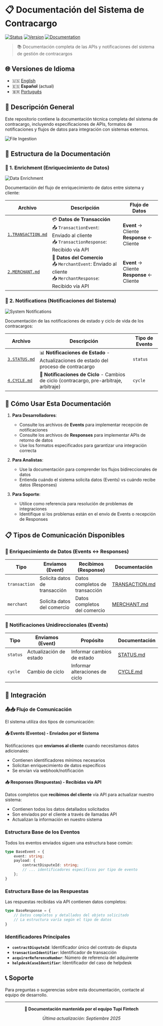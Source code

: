 # 📋 Documentación del Sistema de Contracargo

[![Status](https://img.shields.io/badge/status-active-brightgreen)]()
[![Version](https://img.shields.io/badge/version-1.0.0-blue)]()
[![Documentation](https://img.shields.io/badge/docs-complete-success)]()

> 📚 Documentación completa de las APIs y notificaciones del sistema de gestión de contracargos

## 🌐 Versiones de Idioma

- 🇺🇸 [English](./README.md)
- 🇪🇸 **Español** (actual)
- 🇧🇷 [Português](./README.pt-br.md)

## 🎯 Descripción General

Este repositorio contiene la documentación técnica completa del sistema de contracargo, incluyendo especificaciones de APIs, formatos de notificaciones y flujos de datos para integración con sistemas externos.

![File Ingestion](./images/file-ingestion.png)

## 📁 Estructura de la Documentación

### 🔄 1. Enrichment (Enriquecimiento de Datos)

![Data Enrichment](./images/data-enrichment.png)

Documentación del flujo de enriquecimiento de datos entre sistema y cliente:

| Archivo | Descripción | Flujo de Datos |
|---------|-------------|----------------|
| [`1.TRANSACTION.md`](./1.Enrichment/1.TRANSACTION.md) | 💳 **Datos de Transacción**<br/>📤 `TransactionEvent`: Enviado al cliente<br/>📥 `TransactionResponse`: Recibido vía API | **Event** → Cliente<br/>**Response** ← Cliente |
| [`2.MERCHANT.md`](./1.Enrichment/2.MERCHANT.md) | 🏪 **Datos del Comercio**<br/>📤 `MerchantEvent`: Enviado al cliente<br/>📥 `MerchantResponse`: Recibido vía API | **Event** → Cliente<br/>**Response** ← Cliente |

### 📢 2. Notifications (Notificaciones del Sistema)

![System Notifications](./images/system-notifications.png)

Documentación de las notificaciones de estado y ciclo de vida de los contracargos:

| Archivo | Descripción | Tipo de Evento |
|---------|-------------|----------------|
| [`3.STATUS.md`](./2.Notifications/3.STATUS.md) | 📊 **Notificaciones de Estado** - Actualizaciones de estado del proceso de contracargo | `status` |
| [`4.CYCLE.md`](./2.Notifications/4.CYCLE.md) | 🔄 **Notificaciones de Ciclo** - Cambios de ciclo (contracargo, pre-arbitraje, arbitraje) | `cycle` |

## 🚀 Cómo Usar Esta Documentación

1. **Para Desarrolladores**: 
   - Consulte los archivos de **Events** para implementar recepción de notificaciones
   - Consulte los archivos de **Responses** para implementar APIs de retorno de datos
   - Use los formatos especificados para garantizar una integración correcta

2. **Para Analistas**: 
   - Use la documentación para comprender los flujos bidireccionales de datos
   - Entienda cuándo el sistema solicita datos (Events) vs cuándo recibe datos (Responses)

3. **Para Soporte**: 
   - Utilice como referencia para resolución de problemas de integraciones
   - Identifique si los problemas están en el envío de Events o recepción de Responses

## 📋 Tipos de Comunicación Disponibles

### 🔄 Enriquecimiento de Datos (Events ↔ Responses)

| Tipo | Enviamos (Event) | Recibimos (Response) | Documentación |
|------|------------------|---------------------|---------------|
| `transaction` | Solicita datos de transacción | Datos completos de transacción | [TRANSACTION.md](./1.Enrichment/1.TRANSACTION.md) |
| `merchant` | Solicita datos del comercio | Datos completos del comercio | [MERCHANT.md](./1.Enrichment/2.MERCHANT.md) |

### 📢 Notificaciones Unidireccionales (Events)

| Tipo | Enviamos (Event) | Propósito | Documentación |
|------|------------------|-----------|---------------|
| `status` | Actualización de estado | Informar cambios de estado | [STATUS.md](./2.Notifications/3.STATUS.md) |
| `cycle` | Cambio de ciclo | Informar alteraciones de ciclo | [CYCLE.md](./2.Notifications/4.CYCLE.md) |

## 🔧 Integración

### 📤📥 Flujo de Comunicación

El sistema utiliza dos tipos de comunicación:

#### 📤 **Events (Eventos)** - Enviados por el Sistema
Notificaciones que **enviamos al cliente** cuando necesitamos datos adicionales:
- Contienen identificadores mínimos necesarios
- Solicitan enriquecimiento de datos específicos
- Se envían vía webhook/notificación

#### 📥 **Responses (Respuestas)** - Recibidas vía API  
Datos completos que **recibimos del cliente** vía API para actualizar nuestro sistema:
- Contienen todos los datos detallados solicitados
- Son enviados por el cliente a través de llamadas API
- Actualizan la información en nuestro sistema

### Estructura Base de los Eventos

Todos los eventos enviados siguen una estructura base común:

```typescript
type BaseEvent = {
    event: string;
    payload: {
        contractDisputeId: string;
        // ... identificadores específicos por tipo de evento
    };
}
```

### Estructura Base de las Respuestas

Las respuestas recibidas vía API contienen datos completos:

```typescript
type BaseResponse = {
    // Datos completos y detallados del objeto solicitado
    // La estructura varía según el tipo de datos
}
```

### Identificadores Principales

- **`contractDisputeId`**: Identificador único del contrato de disputa
- **`transactionIdentifier`**: Identificador de transacción
- **`acquirerReferenceNumber`**: Número de referencia del adquirente
- **`helpdeskCaseIdentifier`**: Identificador del caso de helpdesk

## 📞 Soporte

Para preguntas o sugerencias sobre esta documentación, contacte al equipo de desarrollo.

---

<div align="center">

**📄 Documentación mantenida por el equipo Tupi Fintech**

*Última actualización: Septiembre 2025*

</div>
